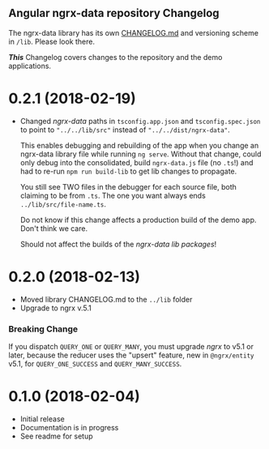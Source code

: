 ## Angular ngrx-data repository Changelog

The ngrx-data library has its own [CHANGELOG.md](lib/CHANGELOG.md) and versioning scheme in `/lib`.
Please look there.

**_This_** Changelog covers changes to the repository and the demo applications.

<a name="0.2.1"></a>
# 0.2.1 (2018-02-19)
- Changed _ngrx-data_ paths in `tsconfig.app.json` and `tsconfig.spec.json`
to point to `"../../lib/src"` instead of `"../../dist/ngrx-data"`.

  This enables debugging and rebuilding of the app when you change an ngrx-data library
  file while running `ng serve`.
  Without that change, could only debug into the consolidated, build `ngrx-data.js` file
  (no `.ts`!) and had to re-run `npm run build-lib` to get lib changes to propagate.

  You still see TWO files in the debugger for each source file, both claiming to be from `.ts`.
  The one you want always ends `../lib/src/file-name.ts`.

  Do not know if this change affects a production build of the demo app.
  Don't think we care.

  Should not affect the builds of the _ngrx-data lib packages_!

<a name="0.2.0"></a>
# 0.2.0 (2018-02-13)
- Moved library CHANGELOG.md to the `../lib` folder
- Upgrade to ngrx v.5.1

### Breaking Change

If you dispatch `QUERY_ONE` or `QUERY_MANY`, 
you must upgrade _ngrx_ to v5.1 or later,
because the reducer uses the "upsert" feature, new in `@ngrx/entity` v5.1,
for `QUERY_ONE_SUCCESS` and `QUERY_MANY_SUCCESS`.

<a name="0.1.0"></a>
# 0.1.0 (2018-02-04)

* Initial release
* Documentation is in progress
* See readme for setup
